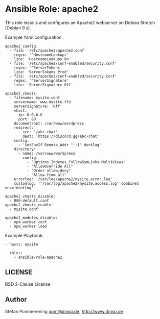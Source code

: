 # Ansible Role: apache2

This role installs and configures an Apache2 webserver on Debian Stretch (Debian 9.x).

Example Yaml configuration:

````
apache2_config:
  - file: '/etc/apache2/apache2.conf'
    regex: '^HostnameLookups'
    line: 'HostnameLookups On'
  - file: '/etc/apache2/conf-enabled/security.conf'
    regex: '^ServerTokens'
    line: 'ServerTokens Prod'
  - file: '/etc/apache2/conf-enabled/security.conf'
    regex: '^ServerSignature'
    line: 'ServerSignature Off'

apache2_vhosts:
  - filename: mysite.conf
    servername: www.mysite.tld
    serversignature: 'Off'
    vhost:
      ip: 0.0.0.0
      port: 80
    documentroot: /var/www/wordpress
    redirect:
      - src: '/abc-chat'
        dest: 'https://discord.gg/abc-chat'
    config:
      - 'SetEnvIf Remote_Addr "::1" dontlog'
    directory:
      - name: /var/www/wordpress
        config:
          - "Options Indexes FollowSymLinks MultiViews"
          - "AllowOverride All"
          - "Order allow,deny"
          - "Allow from all"
    errorlog: '/var/log/apache2/mysite.error.log'
    customlog: '"/var/log/apache2/mysite.access.log" combined env=!dontlog'

apache2_vhosts_disable:
  - 000-default.conf
apache2_vhosts_enable:
  - mysite.conf

apache2_modules_disable:
  - mpm_worker.conf
  - mpm_worker.load

````

Example Playbook:

````
- hosts: mysite

  roles:
    - ansible-role-apache2
````

## LICENSE

BSD 2-Clause License

## Author

Stefan Pommerening <pom@dmsp.de>, http://www.dmsp.de